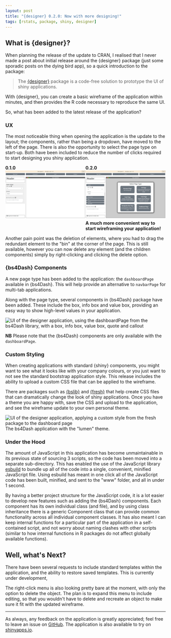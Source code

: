 ```yaml
---
layout: post
title: "{designer} 0.2.0: Now with more designing!"
tags: [rstats, package, shiny, designer]
---
```


## What is {designer}?

When planning the release of the update to CRAN, I realised that I never made a post about initial release around the {designer} package (just some sporadic posts on the dying bird app), so a quick introduction to the package:

> The [{designer}](ashbaldry.github.io/designer) package is a code-free solution to prototype the UI of shiny applications.

With {designer}, you can create a basic wireframe of the application within minutes, and then provides the R code necessary to reproduce the same UI.

So, what has been added to the latest release of the application?

### UX

The most noticeable thing when opening the application is the update to the layout; the components, rather than being a dropdown, have moved to the left of the page. There is also the opportunity to select the page type on start-up. Both have been included to reduce the number of clicks required to start designing you shiny application.

<section style="display: flex; justify-content: space-around; font-weight: 700;">
<div>
<div>
0.1.0
</div>
<img src="/assets/img/blog/designer-0-2-0/designer_0_1_0_page.jpeg" alt="UI of the 0.1.0 release of the designer package">
</div>
<div>
<div>
0.2.0
</div>
<img src="/assets/img/blog/designer-0-2-0/designer_0_2_0_page.jpeg" alt="UI of the 0.2.0 release of the designer package">
<figcaption>
A much more convenient way to start wireframing your application!
</figcaption>
</div>
</section>

Another pain point was the deletion of elements, where you had to drag the redundant element to the "bin" at the corner of the page. This is still available, however you can now delete any element (and the children components) simply by right-clicking and clicking the delete option.

### {bs4Dash} Components

A new page type has been added to the application: the `dashboardPage` available in {bs4Dash}. This will help provide an alternative to `navbarPage` for multi-tab applications.

Along with the page type, several components in {bs4Dash} package have been added. These include the box, info box and value box, providing an easy way to show high-level values in your application. 

<img src="/assets/img/blog/designer-0-2-0/designer_dashboardPage.jpeg" alt="UI of the designer application, using the dashboardPage from the bs4Dash library, with a box, info box, value box, quote and callout">

**NB** Please note that the {bs4Dash} components are only available with the `dashboardPage`.

### Custom Styling

When creating applications with standard {shiny} components, you might want to see what it looks like with your company colours, or you just want to not see the standard bootstrap application style. This release includes the ability to upload a custom CSS file that can be applied to the wireframe.

There are packages such as [{bslib}](https://rstudio.github.io/bslib/index.html) and [{fresh}](https://dreamrs.github.io/fresh/) that help create CSS files that can dramatically change the look of shiny applications. Once you have a theme you are happy with, save the CSS and upload to the application, and see the wireframe update to your own personal theme.

<img src="/assets/img/blog/designer-0-2-0/designer_dashboardPage_style.jpeg" alt="UI of the designer application, applying a custom style from the fresh package to the dashboard page">

<figcaption>
The bs4Dash application with the "lumen" theme.
</figcaption>

### Under the Hood

The amount of JavaScript in this application has become unmaintainable in its previous state of sourcing 3 scripts, so the code has been moved into a separate sub-directory. This has enabled the use of the JavaScript library [esbuild](https://esbuild.github.io/) to bundle up all of the code into a single, convenient, minified JavaScript file. Using esbuild has meant in one click all of the JavaScript code has been built, minified, and sent to the "www" folder, and all in under 1 second.

By having a better project structure for the JavaScript code, it is a lot easier to develop new features such as adding the {bs4Dash} components. Each component has its own individual class (and file), and by using class inheritance there is a generic Component class that can provide common functionality across all individual component classes. It has also meant I can keep internal functions for a particular part of the application in a self-contained script, and not worry about naming clashes with other scripts (similar to how internal functions in R packages do not affect globally available functions). 

## Well, what's Next?

There have been several requests to include standard templates within the application, and the ability to restore saved templates. This is currently under development, 

The right-click menu is also looking pretty bare at the moment, with only the option to delete the object. The plan is to expand this menu to include editing, so that you wouldn't have to delete and recreate an object to make sure it fit with the updated wireframe.

---

As always, any feedback on the application is greatly appreciated; feel free to leave an issue on [GitHub](github.com/ashbaldry/designer). 
The application is also available to try on [shinyapps.io](ashbaldry.shinyapps.io/designer).
